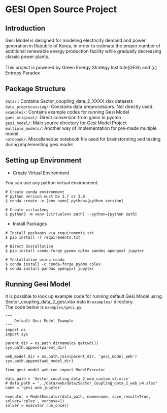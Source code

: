# GESI Open Source Project

## Introduction
Gesi Model is designed for modeling electricity demand and power generation in Republic of Korea, in order to estimate the proper number of additional renewable energy production facility while gradually decreasing classic
power plants. <br>
<br>
This project is powered by Green Energy Strategy Institute(GESI) and (c) Entropy Paradox<br>

## Package Structure
`data/` : Contains Sector_coupling_data_2_XXXX.xlsx datasets<br>
`data_preprocessing/`: Constains data preprocessors. Not directly used.<br>
`examples/`: Contains example codes for running Gesi Model<br>
`gams_original/`: Direct conversion from gams to pyomo<br>
`gesi_model/`: Main source directory for Gesi Model Project <br>
`multiple_models/`: Another way of implementation for pre-made multiple model<br>
`notebook/`: Miscellaneous notebook file used for brainstorming and testing during implementing gesi model<br>

## Setting up Environment
- Create Virtual Environment

You can use any python virtual environment.

```
# Create conda environment
# python version must be 3.7 or 3.8
$ conda create -n [env name] python=[python version]

# Create virtualenv
$ python3 -m venv [virtualenv path] --python=[python path]
```

- Install Packages
```
# Install packages via requirements.txt
$ pip install -r requirements.txt

# Direct Installation
$ pip install conda-forge pyomo cplex pandas openpyxl jupyter

# Installation using conda
$ conda install -c conda-forge pyomo cplex 
$ conda install pandas openpyxl jupyter
```

## Running Gesi Model
It is possible to look up example code for running default Gesi Model using Sector_coupling_data_2_gesi.xlsx data in `examples/` directory.<br>
The code below is `examples/gesi.py`.

```
"""
    Default Gesi Model Example
"""
import os
import sys

parent_dir = os.path.dirname(os.getcwd())
sys.path.append(parent_dir)

web_model_dir = os.path.join(parent_dir, 'gesi_model_web')
sys.path.append(web_model_dir)

from gesi_model_web.run import ModelExecutor

data_path = 'Sector_coupling_data_2_web_custom_v3.xlsx'
# data_path = "../data/web/data/Sector_coupling_data_2_web_v4.xlsx"
name = 'gesi_web_jupyter'

executor = ModelExecutor(data_path, name=name, save_result=True, solver='cplex', verbose=1)
solver = executor.run_once()
